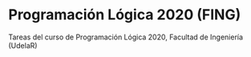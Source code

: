 # Programación Lógica 2020 (FING)
Tareas del curso de Programación Lógica 2020, Facultad de Ingeniería (UdelaR)
